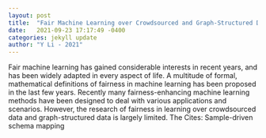 ```yaml
---
layout: post
title:  "Fair Machine Learning over Crowdsourced and Graph-Structured Data"
date:   2021-09-23 17:17:49 -0400
categories: jekyll update
author: "Y Li - 2021"
---
```

Fair machine learning has gained considerable interests in recent years, and has been widely adapted in every aspect of life. A multitude of formal, mathematical definitions of fairness in machine learning has been proposed in the last few years. Recently many fairness-enhancing machine learning methods have been designed to deal with various applications and scenarios. However, the research of fairness in learning over crowdsourced data and graph-structured data is largely limited. The Cites: Sample-driven schema mapping
